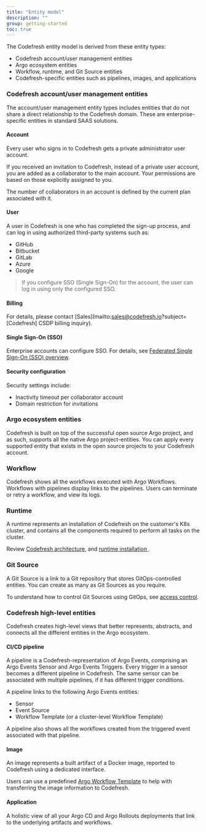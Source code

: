 ```yaml
---
title: "Entity model"
description: ""
group: getting-started
toc: true
---
```


The Codefresh entity model is derived from these entity types:
* Codefresh account/user management entities 
* Argo ecosystem entities
* Workflow, runtime, and Git Source entities 
* Codefresh-specific entities such as pipelines, images, and applications



### Codefresh account/user management entities
The account/user management entity types includes entities that do not share a direct relationship to the Codefresh domain. These are enterprise-specific entities in standard SAAS solutions.

#### Account
Every user who signs in to Codefresh gets a private administrator user account.

If you received an invitation to Codefresh, instead of a private user account, you are added as a collaborator to the main account. Your permissions are based on those explicitly assigned to you.

The number of collaborators in an account is defined by the current plan associated with it.

#### User
A user in Codefresh is one who has completed the sign-up process, and can log in using authorized third-party systems such as:
* GitHub
* Bitbucket
* GitLab
* Azure
* Google

> If you configure SSO (Single Sign-On) for the account, the user can log in using only the configured SSO.

#### Billing
For details, please contact [Sales](mailto:sales@codefresh.io?subject=[Codefresh] CSDP billing inquiry).

#### Single Sign-On (SSO)
Enterprise accounts can configure SSO. For details, see [Federated Single Sign-On (SSO) overview]({{site.baseurl}}/docs/administration/single-sign-on/).

#### Security configuration
Security settings include: 
* Inactivity timeout per collaborator account
* Domain restriction for invitations

### Argo ecosystem entities
Codefresh is built on top of the successful open source Argo project, and as such, supports all the native Argo project-entities.
You can apply every supported entity that exists in the open source projects to your Codefresh account.

### Workflow
Codefresh shows all the workflows executed with Argo Workflows.  
Workflows with pipelines display links to the pipelines. Users can terminate or retry a workflow, and view its logs.

### Runtime
A runtime represents an installation of Codefresh on the customer's K8s cluster, and contains all the components required to perform all tasks on the cluster.

Review [Codefresh architecture]({{site.baseurl}}/docs/getting-started/architecture/), and [runtime installation ]({{site.baseurl}}/docs/runtime/installation/).

### Git Source
A Git Source is a link to a Git repository that stores GitOps-controlled entities. You can create as many as Git Sources as you require.

To understand how to control Git Sources using GitOps, see [access control]({{site.baseurl}}/docs/administration/access-control/).

### Codefresh high-level entities
Codefresh creates high-level views that better represents, abstracts, and connects all the different entities in the Argo ecosystem.

#### CI/CD pipeline
A pipeline is a Codefresh-representation of Argo Events, comprising an Argo Events Sensor and Argo Events Triggers. Every trigger in a sensor becomes a different pipeline in Codefresh. The same sensor can be associated with multiple pipelines, if it has different trigger conditions.

A pipeline links to the following Argo Events entities:
* Sensor
* Event Source
* Workflow Template (or a cluster-level Workflow Template)

A pipeline also shows all the workflows created from the triggered event associated with that pipeline.

#### Image
An image represents a built artifact of a Docker image, reported to Codefresh using a dedicated interface.  

Users can use a predefined [Argo Workflow Template](https://codefresh.io/argohub/workflow-template/codefresh-csdp) to help with transferring the image information to Codefresh.

#### Application
A holistic view of all your Argo CD and Argo Rollouts deployments that link to the underlying artifacts and workflows.
